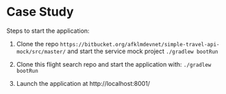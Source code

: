 Case Study
=================

Steps to start the application:

1. Clone the repo `https://bitbucket.org/afklmdevnet/simple-travel-api-mock/src/master/` and start the service mock project `./gradlew bootRun`

2. Clone this flight search repo and start the application with: `./gradlew bootRun`

3. Launch the application at http://localhost:8001/
